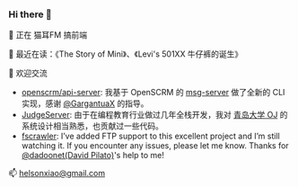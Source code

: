 ### Hi there 👋

<!--
**helsonxiao/helsonxiao** is a ✨ _special_ ✨ repository because its `README.md` (this file) appears on your GitHub profile.

Here are some ideas to get you started:

- 🔭 I’m currently working on ...
- 🌱 I’m currently learning ...
- 👯 I’m looking to collaborate on ...
- 🤔 I’m looking for help with ...
- 💬 Ask me about ...
- 📫 How to reach me: ...
- 😄 Pronouns: ...
- ⚡ Fun fact: ...
-->

🔭 正在 猫耳FM 搞前端

🌱 最近在读：《The Story of Mini》、《Levi's 501XX 牛仔裤的诞生》

<!-- 👯 I'm looking for `ant-design` component developers. [This project](https://github.com/boyuai/antd-country-phone-input) needs you! -->

🧐 欢迎交流
  - [openscrm/api-server](https://github.com/openscrm/api-server): 我基于 OpenSCRM 的 [msg-server](https://github.com/openscrm/msg-server) 做了全新的 CLI 实现，感谢 [@GargantuaX](https://github.com/GargantuaX) 的指导。
  - [JudgeServer](https://github.com/helsonxiao/JudgeServer): 由于在编程教育行业做过几年全栈开发，我对 [青岛大学 OJ](https://github.com/QingdaoU/OnlineJudge) 的系统设计相当熟悉，也贡献过一些代码。
  - [fscrawler](https://github.com/dadoonet/fscrawler): I’ve added FTP support to this excellent project and I’m still watching it. If you encounter any issues, please let me know. Thanks for [@dadoonet(David Pilato)](http://github.com/dadoonet)'s help to me!

📫 helsonxiao@gmail.com
